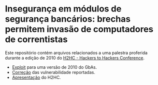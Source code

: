 # Insegurança em módulos de segurança bancários: brechas permitem invasão de computadores de correntistas

Este repositório contém arquivos relacionados a uma palestra proferida durante a edição de 2010 do [H2HC - Hackers to Hackers Conference](http://www.h2hc.com.br).

 * [Exploit](exploit) para uma versão de 2010 do GbAs.
 * [Correção](fix) das vulnerabilidade reportadas.
 * [Apresentação](apresentacao/2010-h2hc-explorando-applets.pdf) do H2HC.

